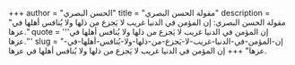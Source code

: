 +++
author = "الحسن البصري"
title = "مقولة الحسن البصري"
description = "مقولة الحسن البصري: إن المؤمن في الدنيا غريب لا يَجزع من ذلها ولا يُنافس أهلها في عزها."
quote = '''إن المؤمن في الدنيا غريب لا يَجزع من ذلها ولا يُنافس أهلها في عزها.'''
slug = "إن-المؤمن-في-الدنيا-غريب-لا-يَجزع-من-ذلها-ولا-يُنافس-أهلها-في-عزها"
+++
إن المؤمن في الدنيا غريب لا يَجزع من ذلها ولا يُنافس أهلها في عزها.
